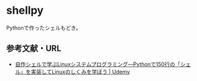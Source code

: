 # shellpy

Pythonで作ったシェルもどき。

## 参考文献・URL

- [自作シェルで学ぶLinuxシステムプログラミング―Pythonで150行の「シェル」を実装してLinuxのしくみを学ぼう | Udemy](https://www.udemy.com/course/crafting-shell)
